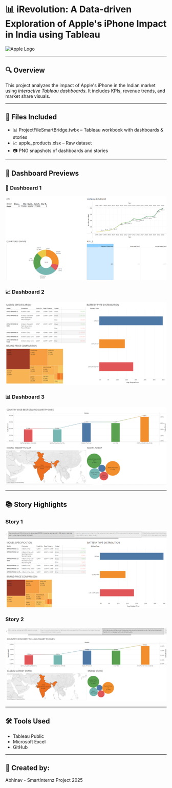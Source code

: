 # 📊 iRevolution: A Data-driven Exploration of Apple's iPhone Impact in India using Tableau

![Apple Logo](APPLELOGO.PNG)

---

## 🔍 Overview

This project analyzes the impact of Apple's iPhone in the Indian market using *interactive Tableau dashboards*. It includes KPIs, revenue trends, and market share visuals.

---

## 📁 Files Included

- 📊 ProjectFileSmartBridge.twbx – Tableau workbook with dashboards & stories  
- 📈 apple_products.xlsx – Raw dataset  
- 📷 PNG snapshots of dashboards and stories  

---

## 📸 Dashboard Previews

### 🧭 Dashboard 1  
![Dashboard 1](dashboard-1.png.png)

### 📈 Dashboard 2  
![Dashboard 2](dashboard-2.png.png)

### 📊 Dashboard 3  
![Dashboard 3](dashboard-3.png.png)

---

## 📚 Story Highlights

### Story 1  
![Story-1](story-1.png.png)

### Story 2  
![Story2-1](story-3.png.png)

---

## 🛠 Tools Used

- Tableau Public  
- Microsoft Excel  
- GitHub

---

## 🙌 Created by:

Abhinav - SmartInternz Project 2025

